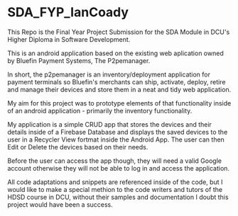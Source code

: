 # SDA_FYP_IanCoady

This Repo is the Final Year Project Submission for the SDA Module in DCU's Higher Diploma in Software Development.

This is an android application based on the existing web aplication owned by Bluefin Payment Systems, The P2pemanager.

In short, the p2pemanager is an inventory/deployment application for payment terminals so Bluefin's merchants can ship, activate, deploy, retire
and manage their devices and store them in a neat and tidy web application.

My aim for this project was to prototype elements of that functionality inside of an android application - primarily the inventory functionality.

My application is a simple CRUD app that stores the devices and their details inside of a Firebase Database and displays the saved devices to the user in a Recycler View fortmat
inside the Android App. The user can then Edit or Delete the devices based on their needs.

Before the user can access the app though, they will need a valid Google account otherwise they will not be able to log in and access the application.

All code adaptations and snippets are referenced inside of the code, but I would like to make a special methion to the code writers and tutors of the HDSD course in DCU, without their samples 
and documentation I doubt this project would have been a success.
